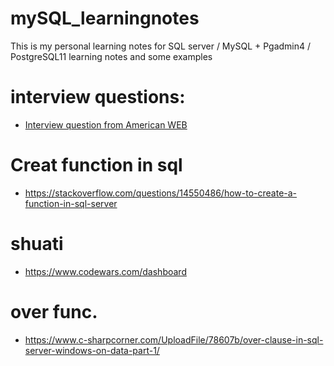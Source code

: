 # mySQL_learningnotes
This is my personal learning notes for SQL server / MySQL + Pgadmin4 / PostgreSQL11
learning notes and some examples 



# interview questions: 
- [Interview question from American WEB](https://mindmajix.com/sql-interview-questions)


# Creat function in sql

- https://stackoverflow.com/questions/14550486/how-to-create-a-function-in-sql-server


# shuati 

- https://www.codewars.com/dashboard


# over func.

- https://www.c-sharpcorner.com/UploadFile/78607b/over-clause-in-sql-server-windows-on-data-part-1/